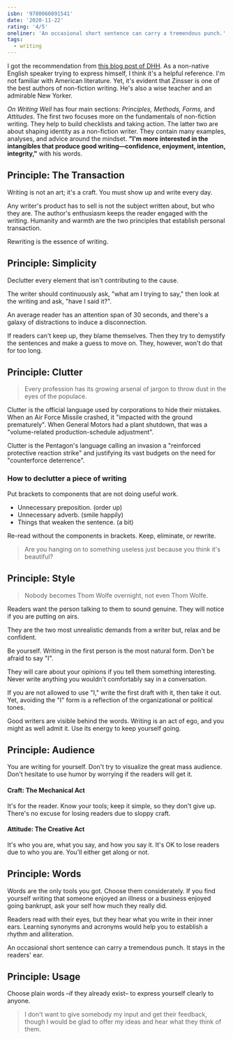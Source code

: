 ```yaml
---
isbn: '9780060891541'
date: '2020-11-22'
rating: '4/5'
oneliner: 'An occasional short sentence can carry a tremendous punch.'
tags:
  - writing
---
```


I got the recommendation from [this blog post of DHH](https://signalvnoise.com/posts/3375-the-five-programming-books-that-meant-most-to-me). As a non-native English speaker trying to express himself, I think it's a helpful reference. I'm not familiar with American literature. Yet, it's evident that Zinsser is one of the best authors of non-fiction writing. He's also a wise teacher and an admirable New Yorker.

_On Writing Well_ has four main sections: _Principles, Methods, Forms,_ and _Attitudes_. The first two focuses more on the fundamentals of non-fiction writing. They help to build checklists and taking action. The latter two are about shaping identity as a non-fiction writer. They contain many examples, analyses, and advice around the mindset. **"I'm more interested in the intangibles that produce good writing—confidence, enjoyment, intention, integrity,"** with his words.

## Principle: The Transaction

Writing is not an art; it's a craft. You must show up and write every day.

Any writer's product has to sell is not the subject written about, but who they are. The author's enthusiasm keeps the reader engaged with the writing. Humanity and warmth are the two principles that establish personal transaction.

Rewriting is the essence of writing.

## Principle: Simplicity

Declutter every element that isn't contributing to the cause.

The writer should continuously ask, "what am I trying to say," then look at the writing and ask, "have I said it?".

An average reader has an attention span of 30 seconds, and there's a galaxy of distractions to induce a disconnection.

If readers can't keep up, they blame themselves. Then they try to demystify the sentences and make a guess to move on. They, however, won't do that for too long.

## Principle: Clutter

> Every profession has its growing arsenal of jargon to throw dust in the eyes of the populace.

Clutter is the official language used by corporations to hide their mistakes. When an Air Force Missile crashed, it "impacted with the ground prematurely". When General Motors had a plant shutdown, that was a "volume-related production-schedule adjustment".

Clutter is the Pentagon's language calling an invasion a "reinforced protective reaction strike" and justifying its vast budgets on the need for "counterforce deterrence".

### How to declutter a piece of writing

Put brackets to components that are not doing useful work.

- Unnecessary preposition. (order up)
- Unnecessary adverb. (smile happily)
- Things that weaken the sentence. (a bit)

Re-read without the components in brackets. Keep, eliminate, or rewrite.

> Are you hanging on to something useless just because you think it's beautiful?

## Principle: Style

> Nobody becomes Thom Wolfe overnight, not even Thom Wolfe.

Readers want the person talking to them to sound genuine. They will notice if you are putting on airs.

They are the two most unrealistic demands from a writer but, relax and be confident.

Be yourself. Writing in the first person is the most natural form. Don't be afraid to say "I".

They will care about your opinions if you tell them something interesting. Never write anything you wouldn't comfortably say in a conversation.

If you are not allowed to use "I," write the first draft with it, then take it out. Yet, avoiding the "I" form is a reflection of the organizational or political tones.

Good writers are visible behind the words. Writing is an act of ego, and you might as well admit it. Use its energy to keep yourself going.

## Principle: Audience

You are writing for yourself. Don't try to visualize the great mass audience. Don't hesitate to use humor by worrying if the readers will get it.

#### Craft: The Mechanical Act

It's for the reader. Know your tools; keep it simple, so they don't give up. There's no excuse for losing readers due to sloppy craft.

#### Attitude: The Creative Act

It's who you are, what you say, and how you say it. It's OK to lose readers due to who you are. You'll either get along or not.

## Principle: Words

Words are the only tools you got. Choose them considerately. If you find yourself writing that someone enjoyed an illness or a business enjoyed going bankrupt, ask your self how much they really did.

Readers read with their eyes, but they hear what you write in their inner ears. Learning synonyms and acronyms would help you to establish a rhythm and alliteration.

An occasional short sentence can carry a tremendous punch. It stays in the readers' ear.

## Principle: Usage

Choose plain words –if they already exist– to express yourself clearly to anyone.

> I don't want to give somebody my input and get their feedback, though I would be glad to offer my ideas and hear what they think of them.
